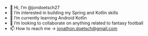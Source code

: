- 👋 Hi, I’m @jondoetsch27
- 👀 I’m interested in building my Spring and Kotlin skills
- 🌱 I’m currently learning Android Kotlin
- 💞️ I’m looking to collaborate on anything related to fantasy football
- 📫 How to reach me -> jonathon.doetsch@gmail.com

<!---
jondoetsch27/jondoetsch27 is a ✨ special ✨ repository because its `README.md` (this file) appears on your GitHub profile.
You can click the Preview link to take a look at your changes.
--->
